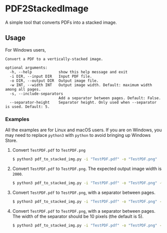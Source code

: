 # PDF2StackedImage
A simple tool that converts PDFs into a stacked image.

## Usage

For Windows users,

```
Convert a PDF to a vertically-stacked image.

optional arguments:
  -h, --help            show this help message and exit
  -i DIR, --input DIR   Input PDF file.
  -o DIR, --output DIR  Output image file.
  -w INT, --width INT   Output image width. Default: maximum width among all pages.
  -s, --include-separators
                        Add a separator between pages. Default: False.
  --separator-height    Separator height. Only used when --separator is used. Default: 5.
```

### Examples

All the examples are for Linux and macOS users. If you are on Windows, you may need to replace `python3` with `python` to avoid bringing up Windows Store.


1. Convert `TestPDF.pdf` to `TestPDF.png`

    ```bash
    $ python3 pdf_to_stacked_img.py -i "TestPDF.pdf" -o "TestPDF.png"
    ```

2. Convert `TestPDF.pdf` to `TestPDF.png`. The expected output image width is `2000`.

    ```bash
    $ python3 pdf_to_stacked_img.py -i "TestPDF.pdf" -o "TestPDF.png" -w 2000
    ```

3. Convert `TestPDF.pdf` to `TestPDF.png`, with a separator between pages.

    ```bash
    $ python3 pdf_to_stacked_img.py -i "TestPDF.pdf" -o "TestPDF.png" --include-separators
    ```

4. Convert `TestPDF.pdf` to `TestPDF.png`, with a separator between pages. The width of the separator should be 10 pixels (the default is 5).

    ```bash
    $ python3 pdf_to_stacked_img.py -i "TestPDF.pdf" -o "TestPDF.png" --include-separators --separator-height 10
    ```